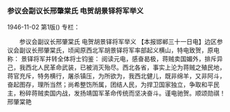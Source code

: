 ### 参议会副议长邢肇棠氏  电贺胡景铎将军举义

1946-11-02
第1版()
专栏：

　　参议会副议长邢肇棠氏
    电贺胡景铎将军举义
    【本报邯郸三十一日电】边区参议会副议长邢肇棠氏，顷闻原西北军胡景铎将军率部起义横山，特电致贺，原电称：
    景铎将军并转全体将士钧鉴：
    阅读元电，感奋曷极，蒋贼卖国媚外，排斥异己，我西北人民革命武装，已被消灭殆尽。西北各省，事实上沦为蒋贼之殖民地，蒋官充斥，特务横行，屠杀镇压，为所欲为，我西北健儿，既非绵羊，又非阿斗，奋起图存，理所当然；尚希整饬所属，团结人民，为捍卫国家独立，争取和平民主，粉碎蒋贼卖国内战，发扬靖国军革命传统而坚决奋斗。谨电驰贺。顺颂勋祺！
                邢肇棠艳
